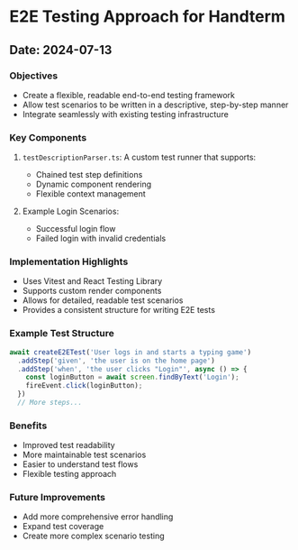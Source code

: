 # E2E Testing Approach for Handterm

## Date: 2024-07-13

### Objectives
- Create a flexible, readable end-to-end testing framework
- Allow test scenarios to be written in a descriptive, step-by-step manner
- Integrate seamlessly with existing testing infrastructure

### Key Components
1. `testDescriptionParser.ts`: A custom test runner that supports:
   - Chained test step definitions
   - Dynamic component rendering
   - Flexible context management

2. Example Login Scenarios:
   - Successful login flow
   - Failed login with invalid credentials

### Implementation Highlights
- Uses Vitest and React Testing Library
- Supports custom render components
- Allows for detailed, readable test scenarios
- Provides a consistent structure for writing E2E tests

### Example Test Structure
```typescript
await createE2ETest('User logs in and starts a typing game')
  .addStep('given', 'the user is on the home page')
  .addStep('when', 'the user clicks "Login"', async () => {
    const loginButton = await screen.findByText('Login');
    fireEvent.click(loginButton);
  })
  // More steps...
```

### Benefits
- Improved test readability
- More maintainable test scenarios
- Easier to understand test flows
- Flexible testing approach

### Future Improvements
- Add more comprehensive error handling
- Expand test coverage
- Create more complex scenario testing
